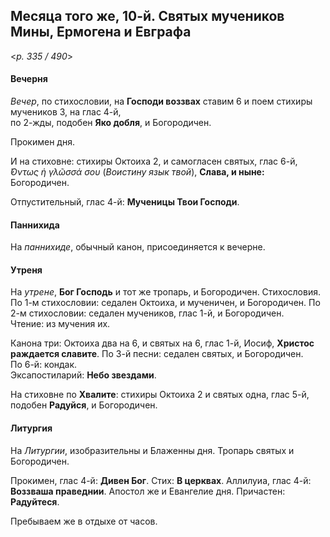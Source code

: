 
## Месяца того же, 10-й. Святых мучеников Мины, Ермогена и Евграфа  

<*p. 335 / 490*>

#### Вечерня

*Вечер*, по стихословии, на **Господи воззвах** ставим 6 и поем стихиры мучеников 3, на глас 4-й,  
по 2-жды, подобен **Яко добля**, и Богородичен.  

Прокимен дня. 

И на стиховне: стихиры Октоиха 2, и самогласен святых, глас 6-й, *̓́Οντως ἡ γλῶσσά σου* (*Воистину язык твой*), 
**Слава, и ныне:** Богородичен. 

Отпустительный, глас 4-й: **Мученицы Твои Господи**. 

#### Паннихида

На *паннихиде*, обычный канон, присоединяется к вечерне.

#### Утреня

На *утрене*, **Бог Господь** и тот же тропарь, и Богородичен. Стихословия. 
По 1-м стихословии: седален Октоиха, и мученичен, и Богородичен. 
По 2-м стихословии: седален мучеников, глас 1-й, и Богородичен.  
Чтение: из мучения их.    

Канона три: Октоиха два на 6, и святых на 6, глас 1-й, Иосиф, **Христос раждается славите**.
По 3-й песни: седален святых, и Богородичен.  
По 6-й: кондак.  
Эксапостиларий: **Небо звездами**. 

На стиховне по **Хвалите**: стихиры Октоиха 2 и святых одна, глас 5-й, подобен **Радуйся**, и Богородичен. 

#### Литургия

На *Литургии*, изобразительны и Блаженны дня. Тропарь святых и Богородичен.  

Прокимен, глас 4-й: **Дивен Бог**. Стих: **В церквах**. 
Аллилуиа, глас 4-й: **Воззваша праведнии**. 
Апостол же и Евангелие дня. 
Причастен: **Радуйтеся**.  

Пребываем же в отдыхе от часов.
